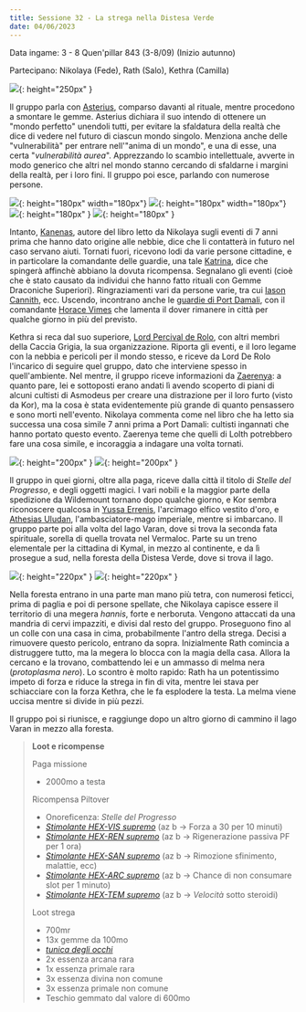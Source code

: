 ```yaml
---
title: Sessione 32 - La strega nella Distesa Verde
date: 04/06/2023
---
```


Data ingame: 3 - 8 Quen'pillar 843 (3-8/09) (Inizio autunno)

Partecipano: Nikolaya (Fede), Rath (Salo), Kethra (Camilla)

![]({{site.data.img.asterius_normal}}){: height="250px" }

Il gruppo parla con [Asterius]({{site.baseurl}}/xho/npc/fog#asterius-il-tessistorie), comparso davanti al rituale, mentre procedono a smontare le gemme. Asterius dichiara il suo intendo di ottenere un "mondo perfetto" unendoli tutti, per evitare la sfaldatura della realtà che dice di vedere nel futuro di ciascun mondo singolo. Menziona anche delle "vulnerabilità" per entrare nell'"anima di un mondo", e una di esse, una certa "*vulnerabilità aurea*". Apprezzando lo scambio intellettuale, avverte in modo generico che altri nel mondo stanno cercando di sfaldarne i margini della realtà, per i loro fini. Il gruppo poi esce, parlando con numerose persone.

![]({{site.data.img.kanenas}}){: height="180px" width="180px"} ![]({{site.data.img.iason_jayce}}){: height="180px" width="180px"} ![]({{site.data.img.katrina_caitlyn}}){: height="180px" } ![]({{site.data.img.vimes}}){: height="180px" }

Intanto, [Kanenas]({{site.baseurl}}/xho/npc/dwendalian#kanenas), autore del libro letto da Nikolaya sugli eventi di 7 anni prima che hanno dato origine alle nebbie, dice che li contatterà in futuro nel caso servano aiuti. Tornati fuori, ricevono lodi da varie persone cittadine, e in particolare la comandante delle guardie, una tale [Katrina]({{site.baseurl}}/xho/npc/taldorei#altri), dice che spingerà affinchè abbiano la dovuta ricompensa. Segnalano gli eventi (cioè che è stato causato da individui che hanno fatto rituali con Gemme Draconiche Superiori). Ringraziamenti vari da persone varie, tra cui [Iason Cannith]({{site.baseurl}}/xho/npc/taldorei#iason-cannith), ecc. Uscendo, incontrano anche le [guardie di Port Damali]({{site.baseurl}}/xho/npc/clovis#port-damali), con il comandante [Horace Vimes]({{site.baseurl}}/xho/npc/clovis#comandante-sir-ecc-horace-vimes) che lamenta il dover rimanere in città per qualche giorno in più del previsto.

Kethra si reca dal suo superiore, [Lord Percival de Rolo]({{site.baseurl}}/xho/npc/taldorei#lord-percival-de-rolo), con altri membri della Caccia Grigia, la sua organizzazione. Riporta gli eventi, e il loro legame con la nebbia e pericoli per il mondo stesso, e riceve da Lord De Rolo l'incarico di seguire quel gruppo, dato che interviene spesso in quell'ambiente. Nel mentre, il gruppo riceve informazioni da [Zaerenya]({{site.baseurl}}/xho/npc/krynn#zaraenya-mirimm): a quanto pare, lei e sottoposti erano andati lì avendo scoperto di piani di alcuni cultisti di Asmodeus per creare una distrazione per il loro furto (visto da Kor), ma la cosa è stata evidentemente più grande di quanto pensassero e sono morti nell'evento. Nikolaya commenta come nel libro che ha letto sia successa una cosa simile 7 anni prima a Port Damali: cultisti ingannati che hanno portato questo evento. Zaerenya teme che quelli di Lolth potrebbero fare una cosa simile, e incoraggia a indagare una volta tornati. 

![]({{site.data.img.yussa}}){: height="200px" } ![]({{site.data.img.athesias_uludan}}){: height="200px" }

Il gruppo in quei giorni, oltre alla paga, riceve dalla città il titolo di *Stelle del Progresso*, e degli oggetti magici. I vari nobili e la maggior parte della spedizione da Wildemount tornano dopo qualche giorno, e Kor sembra riconoscere qualcosa in [Yussa Errenis]({{site.baseurl}}/xho/npc/clovis#yussa-errenis), l'arcimago elfico vestito d'oro, e [Athesias Uludan]({{site.baseurl}}/xho/npc/dwendalian#athesias-uludan-arcimago-dellunione-diplomatica), l'ambasciatore-mago imperiale, mentre si imbarcano. Il gruppo parte poi alla volta del lago Varan, dove si trova la seconda fata spirituale, sorella di quella trovata nel Vermaloc. Parte su un treno elementale per la cittadina di Kymal, in mezzo al continente, e da lì prosegue a sud, nella foresta della Distesa Verde, dove si trova il lago. 

![](https://www.aidedd.org/dnd/images/annis-hag.jpg){: height="220px" } ![](https://explorednd.com/wp-content/uploads/2022/07/Black-Pudding-5e-Guide-950x650.png){: height="220px" }

Nella foresta entrano in una parte man mano più tetra, con numerosi feticci, prima di paglia e poi di persone spellate, che Nikolaya capisce essere il territorio di una megera *hannis*, forte e nerboruta. Vengono attaccati da una mandria di cervi impazziti, e divisi dal resto del gruppo. Proseguono fino al un colle con una casa in cima, probabilmente l'antro della strega. Decisi a rimuovere questo pericolo, entrano da sopra. Inizialmente Rath comincia a distruggere tutto, ma la megera lo blocca con la magia della casa. Allora la cercano e la trovano, combattendo lei e un ammasso di melma nera (*protoplasma nero*). Lo scontro è molto rapido: Rath ha un potentissimo impeto di forza e riduce la strega in fin di vita, mentre lei stava per schiacciare con la forza Kethra, che le fa esplodere la testa. La melma viene uccisa mentre si divide in più pezzi.

Il gruppo poi si riunisce, e raggiunge dopo un altro giorno di cammino il lago Varan in mezzo alla foresta.

> **Loot e ricompense**
> 
> Paga missione
> - 2000mo a testa
> 
> Ricompensa Piltover
> - Onoreficenza: *Stelle del Progresso*
> - [*Stimolante HEX-VIS supremo*]({{site.baseurl}}/xho/oggetti#stimolante-hex-supremo) (az b -> Forza a 30 per 10 minuti)
> - [*Stimolante HEX-REN supremo*]({{site.baseurl}}/xho/oggetti#stimolante-hex-supremo) (az b -> Rigenerazione passiva PF per 1 ora)
> - [*Stimolante HEX-SAN supremo*]({{site.baseurl}}/xho/oggetti#stimolante-hex-supremo) (az b -> Rimozione sfinimento, malattie, ecc)
> - [*Stimolante HEX-ARC supremo*]({{site.baseurl}}/xho/oggetti#stimolante-hex-supremo) (az b -> Chance di non consumare slot per 1 minuto)
> - [*Stimolante HEX-TEM supremo*]({{site.baseurl}}/xho/oggetti#stimolante-hex-supremo) (az b -> *Velocità* sotto steroidi)
>
> Loot strega
> - 700mr
> - 13x gemme da 100mo
> - [*tunica degli occhi*](https://dungeonedraghi.it/compendio/oggetti-magici/oggetti-meravigliosi/tunica-degli-occhi/)
> - 2x essenza arcana rara
> - 1x essenza primale rara
> - 3x essenza divina non comune
> - 3x essenza primale non comune
> - Teschio gemmato dal valore di 600mo
